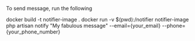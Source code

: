 To send message, run the following

docker build -t notifier-image .
docker run -v $(pwd):/notifier notifier-image php artisan notify "My fabulous message" --email={your_email} --phone={your_phone_number}
